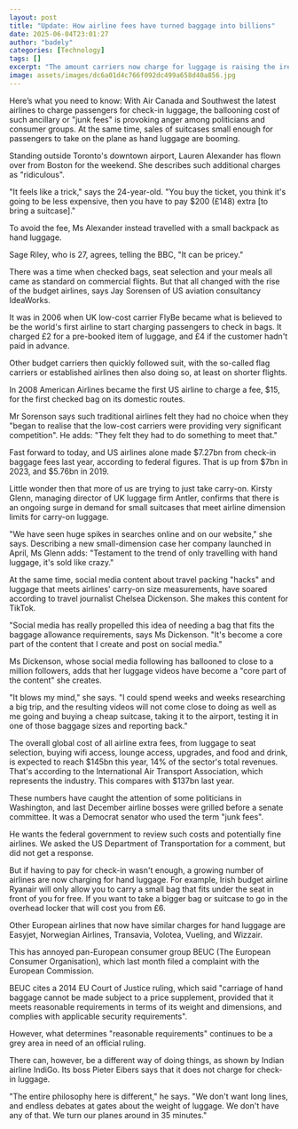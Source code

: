 ```yaml
---
layout: post
title: "Update: How airline fees have turned baggage into billions"
date: 2025-06-04T23:01:27
author: "badely"
categories: [Technology]
tags: []
excerpt: "The amount carriers now charge for luggage is raising the ire of politicians and consumer groups."
image: assets/images/dc6a01d4c766f092dc499a658d40a856.jpg
---
```


Here’s what you need to know: With Air Canada and Southwest the latest airlines to charge passengers for check-in luggage, the ballooning cost of such ancillary or "junk fees" is provoking anger among politicians and consumer groups. At the same time, sales of suitcases small enough for passengers to take on the plane as hand luggage are booming.

Standing outside Toronto's downtown airport, Lauren Alexander has flown over from Boston for the weekend. She describes such additional charges as "ridiculous".

"It feels like a trick," says the 24-year-old. "You buy the ticket, you think it's going to be less expensive, then you have to pay $200 (£148) extra [to bring a suitcase]."

To avoid the fee, Ms Alexander instead travelled with a small backpack as hand luggage.

Sage Riley, who is 27, agrees, telling the BBC, "It can be pricey."

There was a time when checked bags, seat selection and your meals all came as standard on commercial flights. But that all changed with the rise of the budget airlines, says Jay Sorensen of US aviation consultancy IdeaWorks.

It was in 2006 when UK low-cost carrier FlyBe became what is believed to be the world's first airline to start charging passengers to check in bags. It charged £2 for a pre-booked item of luggage, and £4 if the customer hadn't paid in advance. 

Other budget carriers then quickly followed suit, with the so-called flag carriers or established airlines then also doing so, at least on shorter flights.

In 2008 American Airlines became the first US airline to charge a fee, $15, for the first checked bag on its domestic routes.

Mr Sorenson says such traditional airlines felt they had no choice when they "began to realise that the low-cost carriers were providing very significant competition". He adds: "They felt they had to do something to meet that."

Fast forward to today, and US airlines alone made $7.27bn from check-in baggage fees last year, according to federal figures. That is up from $7bn in 2023, and $5.76bn in 2019.

Little wonder then that more of us are trying to just take carry-on. Kirsty Glenn, managing director of UK luggage firm Antler, confirms that there is an ongoing surge in demand for small suitcases that meet airline dimension limits for carry-on luggage.

"We have seen huge spikes in searches online and on our website," she says. Describing a new small-dimension case her company launched in April, Ms Glenn adds: "Testament to the trend of only travelling with hand luggage, it's sold like crazy."

At the same time, social media content about travel packing "hacks" and luggage that meets airlines' carry-on size measurements, have soared according to travel journalist Chelsea Dickenson. She makes this content for TikTok.

"Social media has really propelled this idea of needing a bag that fits the baggage allowance requirements, says Ms Dickenson. "It's become a core part of the content that I create and post on social media."

Ms Dickenson, whose social media following has ballooned to close to a million followers, adds that her luggage videos have become a "core part of the content" she creates.

"It blows my mind," she says. "I could spend weeks and weeks researching a big trip, and the resulting videos will not come close to doing as well as me going and buying a cheap suitcase, taking it to the airport, testing it in one of those baggage sizes and reporting back."

The overall global cost of all airline extra fees, from luggage to seat selection, buying wifi access, lounge access, upgrades, and food and drink, is expected to reach $145bn this year, 14% of the sector's total revenues. That's according to the International Air Transport Association, which represents the industry. This compares with $137bn last year.

These numbers have caught the attention of some politicians in Washington, and last December airline bosses were grilled before a senate committee. It was a Democrat senator who used the term "junk fees".  

He wants the federal government to review such costs and potentially fine airlines. We asked the US Department of Transportation for a comment, but did not get a response.

But if having to pay for check-in wasn't enough, a growing number of airlines are now charging for hand luggage. For example, Irish budget airline Ryanair will only allow you to carry a small bag that fits under the seat in front of you for free. If you want to take a bigger bag or suitcase to go in the overhead locker that will cost you from £6.

Other European airlines that now have similar charges for hand luggage are Easyjet, Norwegian Airlines, Transavia, Volotea, Vueling, and Wizzair.

This has annoyed pan-European consumer group BEUC (The European Consumer Organisation), which last month filed a complaint with the European Commission.

BEUC cites a 2014 EU Court of Justice ruling, which said "carriage of hand baggage cannot be made subject to a price supplement, provided that it meets reasonable requirements in terms of its weight and dimensions, and complies with applicable security requirements".

However, what determines "reasonable requirements" continues to be a grey area in need of an official ruling.

There can, however, be a different way of doing things, as shown by Indian airline IndiGo. Its boss Pieter Eibers says that it does not charge for check-in luggage.

"The entire philosophy here is different," he says. "We don't want long lines, and endless debates at gates about the weight of luggage. We don't have any of that. We turn our planes around in 35 minutes."

